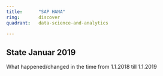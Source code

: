 ```yaml
---
title:      "SAP HANA"
ring:       discover
quadrant:   data-science-and-analytics

---
```


## State Januar 2019 ##

What happened/changed in the time from 1.1.2018 till 1.1.2019
